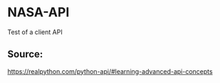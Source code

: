 # NASA-API
Test of a client API

## Source: 
https://realpython.com/python-api/#learning-advanced-api-concepts 
